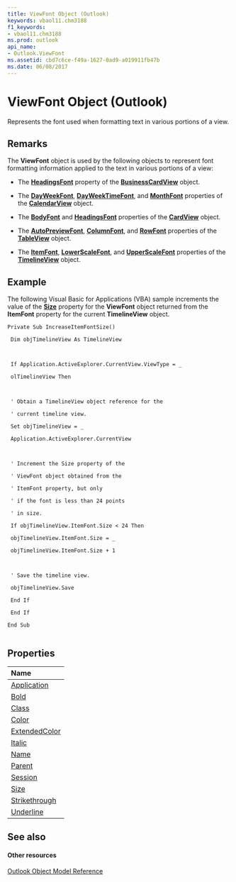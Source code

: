 ```yaml
---
title: ViewFont Object (Outlook)
keywords: vbaol11.chm3188
f1_keywords:
- vbaol11.chm3188
ms.prod: outlook
api_name:
- Outlook.ViewFont
ms.assetid: cbd7c6ce-f49a-1627-0ad9-a019911fb47b
ms.date: 06/08/2017
---
```



# ViewFont Object (Outlook)

Represents the font used when formatting text in various portions of a view.


## Remarks

The  **ViewFont** object is used by the following objects to represent font formatting information applied to the text in various portions of a view:


- The  **[HeadingsFont](businessOutlook.CardView.HeadingsFont.md)** property of the **[BusinessCardView](businessOutlook.CardView.md)** object.
    
- The  **[DayWeekFont](http://msdn.microsoft.com/library/ddb6f65d-72e2-d3f2-b10f-b3d8bc4d21b3%28Office.15%29.aspx)**, **[DayWeekTimeFont](http://msdn.microsoft.com/library/37ea6e1f-4148-3ab4-e0aa-48c49321ac91%28Office.15%29.aspx)**, and **[MonthFont](http://msdn.microsoft.com/library/b69d1690-d1a8-dbc0-3de4-86a8eb98a471%28Office.15%29.aspx)** properties of the **[CalendarView](Outlook.CalendarView.md)** object.
    
- The  **[BodyFont](Outlook.CardView.BodyFont.md)** and **[HeadingsFont](Outlook.CardView.HeadingsFont.md)** properties of the **[CardView](Outlook.CardView.md)** object.
    
- The  **[AutoPreviewFont](Outlook.TableView.AutoPreviewFont.md)**, **[ColumnFont](Outlook.TableView.ColumnFont.md)**, and **[RowFont](Outlook.TableView.RowFont.md)** properties of the **[TableView](Outlook.TableView.md)** object.
    
- The  **[ItemFont](Outlook.TimelineView.ItemFont.md)**, **[LowerScaleFont](Outlook.TimelineView.LowerScaleFont.md)**, and **[UpperScaleFont](Outlook.TimelineView.UpperScaleFont.md)** properties of the **[TimelineView](Outlook.TimelineView.md)** object.
    

## Example

The following Visual Basic for Applications (VBA) sample increments the value of the  **[Size](Outlook.ViewFont.Size.md)** property for the **ViewFont** object returned from the **ItemFont** property for the current **TimelineView** object.


```
Private Sub IncreaseItemFontSize() 
 
 Dim objTimelineView As TimelineView 
 
 
 
 If Application.ActiveExplorer.CurrentView.ViewType = _ 
 
 olTimelineView Then 
 
 
 
 ' Obtain a TimelineView object reference for the 
 
 ' current timeline view. 
 
 Set objTimelineView = _ 
 
 Application.ActiveExplorer.CurrentView 
 
 
 
 ' Increment the Size property of the 
 
 ' ViewFont object obtained from the 
 
 ' ItemFont property, but only 
 
 ' if the font is less than 24 points 
 
 ' in size. 
 
 If objTimelineView.ItemFont.Size < 24 Then 
 
 objTimelineView.ItemFont.Size = _ 
 
 objTimelineView.ItemFont.Size + 1 
 
 
 
 ' Save the timeline view. 
 
 objTimelineView.Save 
 
 End If 
 
 End If 
 
End Sub 
 

```


## Properties



|**Name**|
|:-----|
|[Application](Outlook.ViewFont.Application.md)|
|[Bold](Outlook.ViewFont.Bold.md)|
|[Class](Outlook.ViewFont.Class.md)|
|[Color](Outlook.ViewFont.Color.md)|
|[ExtendedColor](Outlook.ViewFont.ExtendedColor.md)|
|[Italic](Outlook.ViewFont.Italic.md)|
|[Name](Outlook.ViewFont.Name.md)|
|[Parent](Outlook.ViewFont.Parent.md)|
|[Session](Outlook.ViewFont.Session.md)|
|[Size](Outlook.ViewFont.Size.md)|
|[Strikethrough](Outlook.ViewFont.Strikethrough.md)|
|[Underline](viewfont-underline-property-outlook.md)|

## See also


#### Other resources


[Outlook Object Model Reference](http://msdn.microsoft.com/library/73221b13-d8d8-99b8-3394-b95dbbfd5ddc%28Office.15%29.aspx)
